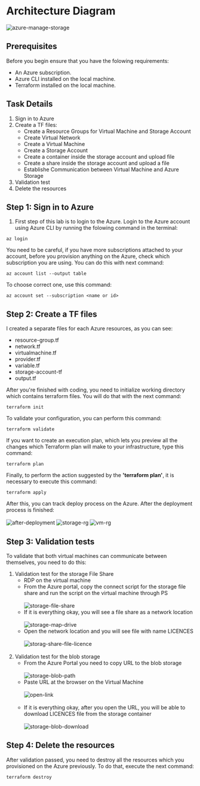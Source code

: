# Architecture Diagram
![azure-manage-storage](https://github.com/alentoholj/Terraform-Azure/assets/82238804/e30784cd-c9e1-4806-ba5b-cb3228da4b4d)

## Prerequisites
Before you begin ensure that you have the folowing requirements:

- An Azure subscription.
- Azure CLI installed on the local machine.
- Terraform installed on the local machine.

## Task Details

1. Sign in to Azure
2. Create a TF files:
    - Create a Resource Groups for Virtual Machine and Storage Account
    - Create Virtual Network
    - Create a Virtual Machine
    - Create a Storage Account
    - Create a container inside the storage account and upload file
    - Create a share inside the storage account and upload a file
    - Establishe Communication between Virtual Machine and Azure Storage
3. Validation test
4. Delete the resources

## Step 1: Sign in to Azure

1. First step of this lab is to login to the Azure. Login to the Azure account using Azure CLI by running the folowing command in the terminal:

```
az login
```
You need to be careful, if you have more subscriptions attached to your account, before you provision anything on the Azure, check which subscription you are using. You can do this with next command:

```
az account list --output table
```

To choose correct one, use this command:

```
az account set --subscription <name or id>
```

## Step 2: Create a TF files

I created a separate files for each Azure resources, as you can see:
- resource-group.tf
- network.tf
- virtualmachine.tf
- provider.tf
- variable.tf
- storage-account-tf
- output.tf

After you're finished with coding, you need to initialize working directory which contains terraform files. You will do that with the next command:

```
terraform init
```

To validate your configuration, you can perform this command:
```
terraform validate
```

If you want to create an execution plan, which lets you preview all the changes which Terraform plan will make to your infrastructure, type this command:

```
terraform plan
```

Finally, to perform the action suggested by the **'terraform plan'**, it is necessary to execute this command:
```
terraform apply
```
After this, you can track deploy process on the Azure. After the deployment process is finished:
<br></br>
![after-deployment](https://github.com/alentoholj/Terraform-Azure/assets/82238804/1fabced6-77f4-4b3a-9641-5e8f8ba9613e)
![storage-rg](https://github.com/alentoholj/Terraform-Azure/assets/82238804/3c732bd7-1658-438a-bfb1-a747caf16d1f)
![vm-rg](https://github.com/alentoholj/Terraform-Azure/assets/82238804/73463185-66b2-45bc-bee7-5bb2b803736e)

## Step 3: Validation tests

To validate that both virtual machines can communicate between themselves, you need to do this:
1. Validation test for the storage File Share
    - RDP on the virtual machine
    - From the Azure portal, copy the connect script for the storage file share and run the script on the virtual machine through PS
<br></br>
      ![storage-file-share](https://github.com/alentoholj/Terraform-Azure/assets/82238804/d5719978-c366-4dc9-9244-d94cfe983f9e)
    - If it is everything okay, you will see a file share as a network location
<br></br>
      ![storage-map-drive](https://github.com/alentoholj/Terraform-Azure/assets/82238804/0848c3c5-dd00-4273-af68-2a3addbe9a36)
    - Open the network location and you will see file with name LICENCES
<br></br>
      ![storag-share-file-licence](https://github.com/alentoholj/Terraform-Azure/assets/82238804/0fd21bb9-3530-46dd-aa7f-5a76810f03a2)
<br></br>
2. Validation test for the blob storage
    - From the Azure Portal you need to copy URL to the blob storage
<br></br>
      ![storage-blob-path](https://github.com/alentoholj/Terraform-Azure/assets/82238804/bea5f86d-cbf6-4794-9505-2151d233a3a6)
    - Paste URL at the browser on the Virtual Machine
<br></br>
      ![open-link](https://github.com/alentoholj/Terraform-Azure/assets/82238804/d9bc4b46-c3ea-4b01-bb67-99ee895f9c33)
<br></br>
    - If it is everything okay, after you open the URL, you will be able to download LICENCES file from the storage container
<br></br>
      ![storage-blob-download](https://github.com/alentoholj/Terraform-Azure/assets/82238804/2e6b82a7-495d-4882-bf4d-de83a39f3932)

## Step 4: Delete the resources
After validation passed, you need to destroy all the resources which you provisioned on the Azure previously. To do that, execute the next command:
```
terraform destroy
```
